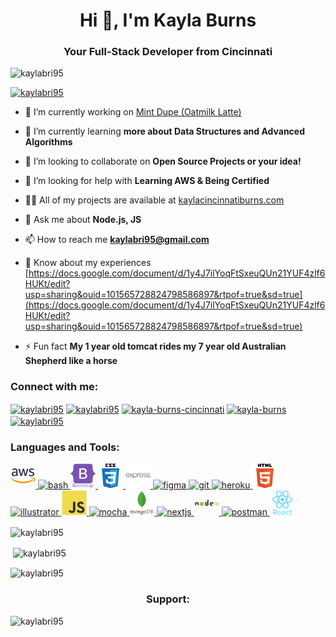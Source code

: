 <h1 align="center">Hi 👋, I'm Kayla Burns</h1>
<h3 align="center">Your Full-Stack Developer from Cincinnati</h3>

<p align="left"> <img src="https://komarev.com/ghpvc/?username=kaylabri95&label=Profile%20views&color=0e75b6&style=flat" alt="kaylabri95" /> </p>

<p align="left"> <a href="https://twitter.com/kaylabri95" target="blank"><img src="https://img.shields.io/twitter/follow/kaylabri95?logo=twitter&style=for-the-badge" alt="kaylabri95" /></a> </p>

- 🔭 I’m currently working on [Mint Dupe (Oatmilk Latte)](https://github.com/kaylabri95/OatLatte)

- 🌱 I’m currently learning **more about Data Structures and Advanced Algorithms**

- 👯 I’m looking to collaborate on **Open Source Projects or your idea!**

- 🤝 I’m looking for help with **Learning AWS & Being Certified**

- 👨‍💻 All of my projects are available at [kaylacincinnatiburns.com](kaylacincinnatiburns.com)

- 💬 Ask me about **Node.js, JS**

- 📫 How to reach me **kaylabri95@gmail.com**

- 📄 Know about my experiences [https://docs.google.com/document/d/1y4J7ilYoqFtSxeuQUn21YUF4zlf6HUKt/edit?usp=sharing&ouid=101565728824798586897&rtpof=true&sd=true](https://docs.google.com/document/d/1y4J7ilYoqFtSxeuQUn21YUF4zlf6HUKt/edit?usp=sharing&ouid=101565728824798586897&rtpof=true&sd=true)

- ⚡ Fun fact **My 1 year old tomcat rides my 7 year old Australian Shepherd like a horse**

<h3 align="left">Connect with me:</h3>
<p align="left">
<a href="https://codepen.io/kaylabri95" target="blank"><img align="center" src="https://raw.githubusercontent.com/rahuldkjain/github-profile-readme-generator/master/src/images/icons/Social/codepen.svg" alt="kaylabri95" height="30" width="40" /></a>
<a href="https://twitter.com/kaylabri95" target="blank"><img align="center" src="https://raw.githubusercontent.com/rahuldkjain/github-profile-readme-generator/master/src/images/icons/Social/twitter.svg" alt="kaylabri95" height="30" width="40" /></a>
<a href="https://linkedin.com/in/kayla-burns-cincinnati" target="blank"><img align="center" src="https://raw.githubusercontent.com/rahuldkjain/github-profile-readme-generator/master/src/images/icons/Social/linked-in-alt.svg" alt="kayla-burns-cincinnati" height="30" width="40" /></a>
<a href="https://stackoverflow.com/users/kayla-burns" target="blank"><img align="center" src="https://raw.githubusercontent.com/rahuldkjain/github-profile-readme-generator/master/src/images/icons/Social/stack-overflow.svg" alt="kayla-burns" height="30" width="40" /></a>
<a href="https://www.leetcode.com/kaylabri95" target="blank"><img align="center" src="https://raw.githubusercontent.com/rahuldkjain/github-profile-readme-generator/master/src/images/icons/Social/leet-code.svg" alt="kaylabri95" height="30" width="40" /></a>
</p>

<h3 align="left">Languages and Tools:</h3>
<p align="left"> <a href="https://aws.amazon.com" target="_blank" rel="noreferrer"> <img src="https://raw.githubusercontent.com/devicons/devicon/master/icons/amazonwebservices/amazonwebservices-original-wordmark.svg" alt="aws" width="40" height="40"/> </a> <a href="https://www.gnu.org/software/bash/" target="_blank" rel="noreferrer"> <img src="https://www.vectorlogo.zone/logos/gnu_bash/gnu_bash-icon.svg" alt="bash" width="40" height="40"/> </a> <a href="https://getbootstrap.com" target="_blank" rel="noreferrer"> <img src="https://raw.githubusercontent.com/devicons/devicon/master/icons/bootstrap/bootstrap-plain-wordmark.svg" alt="bootstrap" width="40" height="40"/> </a> <a href="https://www.w3schools.com/css/" target="_blank" rel="noreferrer"> <img src="https://raw.githubusercontent.com/devicons/devicon/master/icons/css3/css3-original-wordmark.svg" alt="css3" width="40" height="40"/> </a> <a href="https://expressjs.com" target="_blank" rel="noreferrer"> <img src="https://raw.githubusercontent.com/devicons/devicon/master/icons/express/express-original-wordmark.svg" alt="express" width="40" height="40"/> </a> <a href="https://www.figma.com/" target="_blank" rel="noreferrer"> <img src="https://www.vectorlogo.zone/logos/figma/figma-icon.svg" alt="figma" width="40" height="40"/> </a> <a href="https://git-scm.com/" target="_blank" rel="noreferrer"> <img src="https://www.vectorlogo.zone/logos/git-scm/git-scm-icon.svg" alt="git" width="40" height="40"/> </a> <a href="https://heroku.com" target="_blank" rel="noreferrer"> <img src="https://www.vectorlogo.zone/logos/heroku/heroku-icon.svg" alt="heroku" width="40" height="40"/> </a> <a href="https://www.w3.org/html/" target="_blank" rel="noreferrer"> <img src="https://raw.githubusercontent.com/devicons/devicon/master/icons/html5/html5-original-wordmark.svg" alt="html5" width="40" height="40"/> </a> <a href="https://www.adobe.com/in/products/illustrator.html" target="_blank" rel="noreferrer"> <img src="https://www.vectorlogo.zone/logos/adobe_illustrator/adobe_illustrator-icon.svg" alt="illustrator" width="40" height="40"/> </a> <a href="https://developer.mozilla.org/en-US/docs/Web/JavaScript" target="_blank" rel="noreferrer"> <img src="https://raw.githubusercontent.com/devicons/devicon/master/icons/javascript/javascript-original.svg" alt="javascript" width="40" height="40"/> </a> <a href="https://mochajs.org" target="_blank" rel="noreferrer"> <img src="https://www.vectorlogo.zone/logos/mochajs/mochajs-icon.svg" alt="mocha" width="40" height="40"/> </a> <a href="https://www.mongodb.com/" target="_blank" rel="noreferrer"> <img src="https://raw.githubusercontent.com/devicons/devicon/master/icons/mongodb/mongodb-original-wordmark.svg" alt="mongodb" width="40" height="40"/> </a> <a href="https://nextjs.org/" target="_blank" rel="noreferrer"> <img src="https://cdn.worldvectorlogo.com/logos/nextjs-2.svg" alt="nextjs" width="40" height="40"/> </a> <a href="https://nodejs.org" target="_blank" rel="noreferrer"> <img src="https://raw.githubusercontent.com/devicons/devicon/master/icons/nodejs/nodejs-original-wordmark.svg" alt="nodejs" width="40" height="40"/> </a> <a href="https://postman.com" target="_blank" rel="noreferrer"> <img src="https://www.vectorlogo.zone/logos/getpostman/getpostman-icon.svg" alt="postman" width="40" height="40"/> </a> <a href="https://reactjs.org/" target="_blank" rel="noreferrer"> <img src="https://raw.githubusercontent.com/devicons/devicon/master/icons/react/react-original-wordmark.svg" alt="react" width="40" height="40"/> </a> </p>

<p><img align="center" src="https://github-readme-stats.vercel.app/api/top-langs?username=kaylabri95&show_icons=true&locale=en&layout=compact" alt="kaylabri95" /></p>

<p>&nbsp;<img align="center" src="https://github-readme-stats.vercel.app/api?username=kaylabri95&show_icons=true&locale=en" alt="kaylabri95" /></p>

<p><img align="center" src="https://github-readme-streak-stats.herokuapp.com/?user=kaylabri95&" alt="kaylabri95" /></p>


<h3 align="center">Support:</h3>
<p><a href="https://www.buymeacoffee.com/kaylabri95"> <img align="left" src="https://cdn.buymeacoffee.com/buttons/v2/default-yellow.png" height="50" width="210" alt="kaylabri95" /></a></p><br><br>
